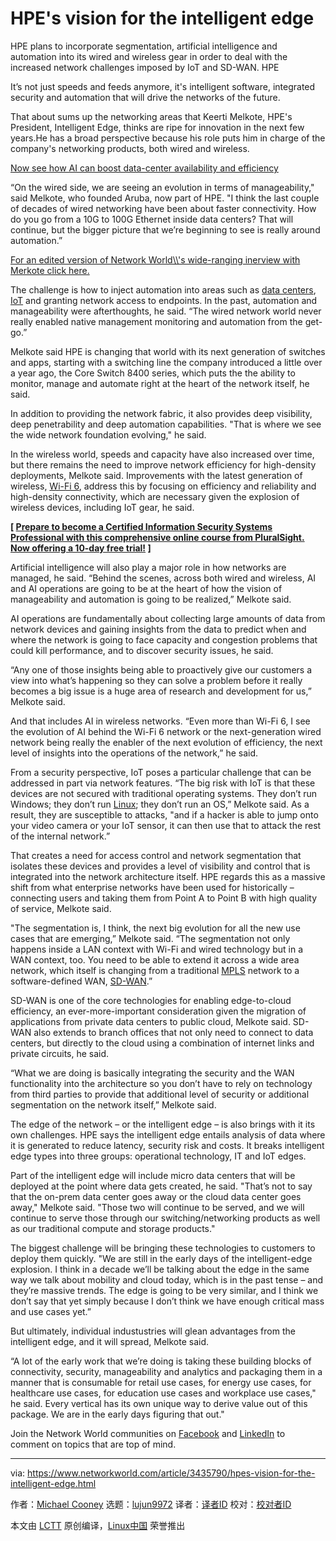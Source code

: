[#]: collector: (lujun9972)
[#]: translator: ( )
[#]: reviewer: ( )
[#]: publisher: ( )
[#]: url: ( )
[#]: subject: (HPE's vision for the intelligent edge)
[#]: via: (https://www.networkworld.com/article/3435790/hpes-vision-for-the-intelligent-edge.html)
[#]: author: (Michael Cooney https://www.networkworld.com/author/Michael-Cooney/)

HPE's vision for the intelligent edge
======
HPE plans to incorporate segmentation, artificial intelligence and automation into its wired and wireless gear in order to deal with the increased network challenges imposed by IoT and SD-WAN.
HPE

It’s not just speeds and feeds anymore, it's intelligent software, integrated security and automation that will drive the networks of the future.

That about sums up the networking areas that Keerti Melkote, HPE's President, Intelligent Edge, thinks are ripe for innovation in the next few years.He has a broad perspective because his role puts him in charge of the company's networking products, both wired and wireless.

[Now see how AI can boost data-center availability and efficiency][1]

“On the wired side, we are seeing an evolution in terms of manageability," said Melkote, who founded Aruba, now part of HPE. "I think the last couple of decades of wired networking have been about faster connectivity. How do you go from a 10G to 100G Ethernet inside data centers? That will continue, but the bigger picture that we’re beginning to see is really around automation.” 

[For an edited version of Network World\\\\\'s wide-ranging inerview with Merkote click here.][2]

The challenge is how to inject automation into areas such as [data centers][3], [IoT][4] and granting network access to endpoints. In the past, automation and manageability were afterthoughts, he said. “The wired network world never really enabled native management monitoring and automation from the get-go.” 

Melkote said HPE is changing that world with its next generation of switches and apps, starting with a switching line the company introduced a little over a year ago, the Core Switch 8400 series, which puts the the ability to monitor, manage and automate right at the heart of the network itself, he said.

In addition to providing the network fabric, it also provides deep visibility, deep penetrability and deep automation capabilities. "That is where we see the wide network foundation evolving," he said.

In the wireless world, speeds and capacity have also increased over time, but there remains the need to improve network efficiency for high-density deployments, Melkote said. Improvements with the latest generation of wireless, [Wi-Fi 6][5], address this by focusing on efficiency and reliability and high-density connectivity, which are necessary given the explosion of wireless devices, including IoT gear, he said. 

**[ [Prepare to become a Certified Information Security Systems Professional with this comprehensive online course from PluralSight. Now offering a 10-day free trial!][6] ]**

Artificial intelligence will also play a major role in how networks are managed, he said. “Behind the scenes, across both wired and wireless, AI and AI operations are going to be at the heart of how the vision of manageability and automation is going to be realized,” Melkote said.  

AI operations are fundamentally about collecting large amounts of data from network devices and gaining insights from the data to predict when and where the network is going to face capacity and congestion problems that could kill performance, and to discover security issues, he said. 

“Any one of those insights being able to proactively give our customers a view into what’s happening so they can solve a problem before it really becomes a big issue is a huge area of research and development for us,” Melkote said.

And that includes AI in wireless networks. “Even more than Wi-Fi 6, I see the evolution of AI behind the Wi-Fi 6 network or the next-generation wired network being really the enabler of the next evolution of efficiency, the next level of insights into the operations of the network,” he said.

From a security perspective, IoT poses a particular challenge that can be addressed in part via network features. “The big risk with IoT is that these devices are not secured with traditional operating systems. They don’t run Windows; they don’t run [Linux][7]; they don’t run an OS,” Melkote said. As a result, they are susceptible to attacks, "and if a hacker is able to jump onto your video camera or your IoT sensor, it can then use that to attack the rest of the internal network.”

That creates a need for access control and network segmentation that isolates these devices and provides a level of visibility and control that is integrated into the network architecture itself. HPE regards this as a massive shift from what enterprise networks have been used for historically – connecting users and taking them from Point A to Point B with high quality of service, Melkote said.

"The segmentation is, I think, the next big evolution for all the new use cases that are emerging,” Melkote said. “The segmentation not only happens inside a LAN context with Wi-Fi and wired technology but in a WAN context, too. You need to be able to extend it across a wide area network, which itself is changing from a traditional [MPLS][8] network to a software-defined WAN, [SD-WAN][9].” 

SD-WAN is one of the core technologies for enabling edge-to-cloud efficiency, an ever-more-important consideration given the migration of applications from private data centers to public cloud, Melkote said. SD-WAN also extends to branch offices that not only need to connect to data centers, but directly to the cloud using a combination of internet links and private circuits, he said.

“What we are doing is basically integrating the security and the WAN functionality into the architecture so you don’t have to rely on technology from third parties to provide that additional level of security or additional segmentation on the network itself,” Melkote said.   

The edge of the network – or the intelligent edge – is also brings with it its own challenges. HPE says the intelligent edge entails analysis of data where it is generated to reduce latency, security risk and costs. It breaks intelligent edge types into three groups: operational technology, IT and IoT edges.

Part of the intelligent edge will include micro data centers that will be deployed at the point where data gets created, he said. "That’s not to say that the on-prem data center goes away or the cloud data center goes away," Melkote said. "Those two will continue to be served, and we will continue to serve those through our switching/networking products as well as our traditional compute and storage products."

The biggest challenge will be bringing these technologies to customers to deploy them quickly. "We are still in the early days of the intelligent-edge explosion. I think in a decade we’ll be talking about the edge in the same way we talk about mobility and cloud today, which is in the past tense – and they’re massive trends. The edge is going to be very similar, and I think we don’t say that yet simply because I don’t think we have enough critical mass and use cases yet.”

But ultimately, individual industustries will glean advantages from the intelligent edge, and it will spread, Melkote said.

“A lot of the early work that we’re doing is taking these building blocks of connectivity, security, manageability and analytics and packaging them in a manner that is consumable for retail use cases, for energy use cases, for healthcare use cases, for education use cases and workplace use cases," he said. Every vertical has its own unique way to derive value out of this package. We are in the early days figuring that out."

Join the Network World communities on [Facebook][10] and [LinkedIn][11] to comment on topics that are top of mind.

--------------------------------------------------------------------------------

via: https://www.networkworld.com/article/3435790/hpes-vision-for-the-intelligent-edge.html

作者：[Michael Cooney][a]
选题：[lujun9972][b]
译者：[译者ID](https://github.com/译者ID)
校对：[校对者ID](https://github.com/校对者ID)

本文由 [LCTT](https://github.com/LCTT/TranslateProject) 原创编译，[Linux中国](https://linux.cn/) 荣誉推出

[a]: https://www.networkworld.com/author/Michael-Cooney/
[b]: https://github.com/lujun9972
[1]: https://www.networkworld.com/article/3274654/ai-boosts-data-center-availability-efficiency.html
[2]: https://www.networkworld.com/article/3435206/hpe-s-keerti-melkote-dissects-future-of-mobility-the-role-of-the-data-center-and-data-intelligence.html
[3]: https://www.networkworld.com/article/3223692/what-is-a-data-centerhow-its-changed-and-what-you-need-to-know.html
[4]: https://www.networkworld.com/article/3207535/what-is-iot-how-the-internet-of-things-works.html
[5]: https://www.networkworld.com/article/3356838/how-to-determine-if-wi-fi-6-is-right-for-you.html
[6]: https://pluralsight.pxf.io/c/321564/424552/7490?u=https%3A%2F%2Fwww.pluralsight.com%2Fpaths%2Fcertified-information-systems-security-professional-cisspr
[7]: https://www.networkworld.com/article/3215226/what-is-linux-uses-featres-products-operating-systems.html
[8]: https://www.networkworld.com/article/2297171/network-security-mpls-explained.html
[9]: https://www.networkworld.com/article/3031279/sd-wan-what-it-is-and-why-you-ll-use-it-one-day.html
[10]: https://www.facebook.com/NetworkWorld/
[11]: https://www.linkedin.com/company/network-world
